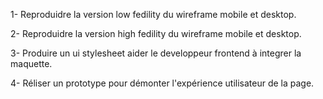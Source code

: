 1- Reproduidre la version low fedility du wireframe mobile et desktop.

2- Reproduidre la version high fedility du wireframe mobile et desktop.

3- Produire un ui stylesheet aider le developpeur frontend à integrer la maquette.

4- Réliser un prototype pour démonter l'expérience utilisateur de la page.
